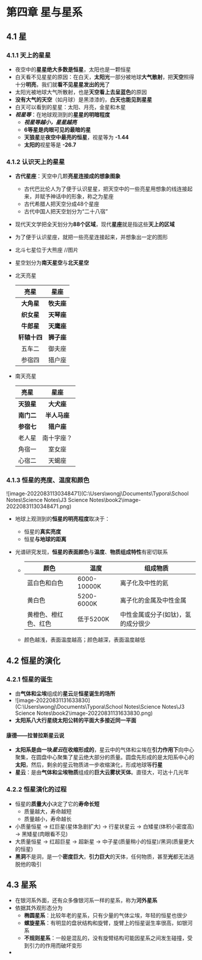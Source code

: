 # 第四章 星与星系

## 4.1 星

### 4.1.1 天上的星星

- 夜空中的**星星绝大多数是恒星**，太阳也是一颗恒星
- 白天看不见星星的原因：在白天，**太阳光**一部分被地球**大气散射**，把**天空**照得十分**明亮**，我们就**看不见星星发出的光**了
- 太阳光被地球大气所散射，也是**天空看上去呈蓝色**的原因
- **没有大气的天空**（如月球）是黑漆漆的，**白天也能见到星星**
- 白天可以看到的星星：太阳、月亮，金星和木星
- ***视星等***：在地球观测到的**星星的明暗程度**
  - ***视星等越小，星星越亮***
  - **6等星是肉眼可见的最暗的星**
  - **天狼星**是**夜空中最亮的恒星**，视星等为 **-1.44**
  - **太阳的**视星等是 **-26.7**

### 4.1.2 认识天上的星星

- **古代星座**：天空中几颗**亮星连接成的想象图象**

  - 古代巴比伦人为了便于认识星星，把天空中的一些亮星用想象的线连接起来，并赋予神话中的形象，称之为星座
  - 古代希腊人把天空分成48个星座
  - 古代中国人把天空划分为“二十八宿”

- 现代天文学把全天划分为**88个区域**，现代**星座**就是指这些**天上的区域**

- 为了便于认识星座，就把一些亮星连接起来，并想象出一定的图形

- 北斗七星位于大熊座 //图片

- 星空划分为**南天星空**与**北天星空**

- 北天亮星

  |     亮星     |    星座    |
  | :----------: | :--------: |
  |  **大角星**  | **牧夫座** |
  |  **织女星**  | **天琴座** |
  |  **牛郎星**  | **天鹰座** |
  | **轩辕十四** | **狮子座** |
  |    五车二    |   御夫座   |
  |    参宿四    |   猎户座   |

- 南天亮星

  |    亮星    |     星座     |
  | :--------: | :----------: |
  | **天狼星** |  **大犬座**  |
  | **南门二** | **半人马座** |
  | **参宿七** |  **猎户座**  |
  |   老人星   |  南十字座？  |
  |   角宿一   |    室女座    |
  |   心宿二   |    天蝎座    |

### 4.1.3 恒星的亮度、温度和颜色

![image-20220831130348471](C:\Users\wongj\Documents\Typora\School Notes\Science Notes\J3 Science Notes\book2\image-20220831130348471.png)

- 地球上观测到的**恒星的明亮程度**取决于：

  - 恒星的**真实亮度**
  - 恒星**与地球的距离**

- 光谱研究发现，**恒星的表面颜色**与**温度**、**物质组成特性**有密切联系

  - | 颜色                 | 温度        | 组成物质                           |
    | -------------------- | ----------- | ---------------------------------- |
    | 蓝白色和白色         | 6000-10000K | 离子化及中性的氦                   |
    | 黄白色               | 5200-6000K  | 离子化的金属及中性金属             |
    | 黄橙色、橙红色、红色 | 低于5200K   | 中性金属或分子(如钛)，氢的成分很少 |

  - 颜色越浅，表面温度越高；颜色越深，表面温度越低

## 4.2 恒星的演化

### 4.2.1 恒星的诞生

- 由**气体和尘埃**组成的**星云**是**恒星诞生的场所**
- ![image-20220831131633830](C:\Users\wongj\Documents\Typora\School Notes\Science Notes\J3 Science Notes\book2\image-20220831131633830.png)
- **太阳系八大行星绕太阳公转的平面大多接近同一平面**

#### 康德——拉普拉斯星云说

- **太阳系是由一块*星云*在收缩形成的**，星云中的气体和尘埃在**引力作用下**向中心聚集，在圆盘中心聚集了星云绝大部分的质量。圆盘先形成的是太阳系中心的**太阳**，然后，剩余的星云物质进一步收缩演化，形成地球等**行星**
- **星云**：是由**气体和尘埃物质**组成的**巨大云雾状天体**。直径大，可达十几光年

### 4.2.2 恒星演化的过程

- 恒星的**质量大小**决定了它的**寿命长短**
  - 质量越大，寿命越短
  - 质量越小，寿命越长
- 小质量恒星 → 红巨星(星体急剧扩大) → 行星状星云 → 白矮星(体积小密度高) → 黑矮星(肉眼看不见)
- 大质量恒星 → 红超巨星 → 超新星 → 中子星(质量稍小的恒星)/黑洞(质量更大的恒星)
- **黑洞**不是洞，是一个**密度巨大**，**引力巨大**的天体，任何物质，甚至**光**都无法逃脱他的吸引

## 4.3 星系

- 在银河系外面，还有众多像银河系一样的星系，称为**河外星系**
- 依据其外观形态分为
  - **椭圆星系**：比较年老的星系，只有少量的气体尘埃，年轻的恒星也很少
  - **螺旋星系**：有明显的盘状结构和旋臂，旋臂上的恒星诞生率很高，如银河系
  - **不规则星系**：一般是混乱的，没有旋臂结构可能因星系之间发生碰撞，受到引力的作用而破坏变形
- 